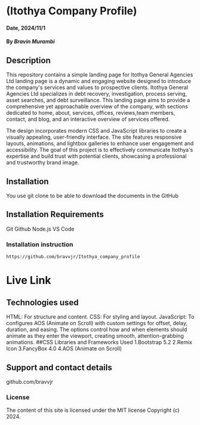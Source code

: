 # (Itothya Company Profile)

#### Date, 2024/11/1

#### By *Bravin Murambi*

## Description
This repository contains a simple landing page for Itothya General Agencies Ltd landing page is a dynamic and engaging website designed to introduce the company's services and values to prospective clients. Itothya General Agencies Ltd specializes in debt recovery, investigation, process serving, asset searches, and debt surveillance. This landing page aims to provide a comprehensive yet approachable overview of the company, with sections dedicated to home, about, services, offices, reviews,team members, contact, and blog, and an interactive overview of services offered.

The design incorporates modern CSS and JavaScript libraries to create a visually appealing, user-friendly interface. The site features responsive layouts, animations, and lightbox galleries to enhance user engagement and accessibility. The goal of this project is to effectively communicate Itothya's expertise and build trust with potential clients, showcasing a professional and trustworthy brand image.

## Installation
You use git clone to be able to download the documents in the GitHub

## Installation Requirements
Git
Github
Node.js
VS Code

### Installation instruction
```
https://github.com/bravvjr/Itothya_company_profile
```

# Live Link

## Technologies used
HTML: For structure and content.
CSS: For styling and layout.
JavaScript: To configures AOS (Animate on Scroll) with custom settings for offset, delay, duration, and easing. The options control how and when elements should animate as they enter the viewport, creating smooth, attention-grabbing animations.
##CSS Libraries and Frameworks Used
1.Bootstrap 5.2
2.Remix Icon
3.FancyBox 4.0
4.AOS (Animate on Scroll)



## Support and contact details
github.com/bravvjr

### License
The content of this site is licensed under the MIT license
Copyright (c) 2024.
